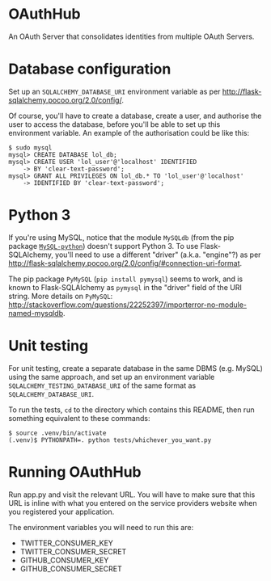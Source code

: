 
OAuthHub
========

An OAuth Server that consolidates identities from multiple OAuth Servers.

# Database configuration

Set up an `SQLALCHEMY_DATABASE_URI` environment variable as per
<http://flask-sqlalchemy.pocoo.org/2.0/config/>.

Of course, you'll have to create a database, create a user, and authorise the 
user to access the database, before you'll be able to set up this environment 
variable. An example of the authorisation could be like this:

    $ sudo mysql
    mysql> CREATE DATABASE lol_db;
    mysql> CREATE USER 'lol_user'@'localhost' IDENTIFIED
        -> BY 'clear-text-password';
    mysql> GRANT ALL PRIVILEGES ON lol_db.* TO 'lol_user'@'localhost'
        -> IDENTIFIED BY 'clear-text-password';

# Python 3

If you're using MySQL, notice that the module `MySQLdb` (from the pip package
[`MySQL-python`](https://pypi.python.org/pypi/MySQL-python/1.2.5)) doesn't
support Python 3. To use Flask-SQLAlchemy, you'll need to use a different
"driver" (a.k.a. "engine"?) as per
<http://flask-sqlalchemy.pocoo.org/2.0/config/#connection-uri-format>.

The pip package `PyMySQL` (`pip install pymysql`) seems to work, and is known
to Flask-SQLAlchemy as `pymysql` in the "driver" field of the URI string. More
details on `PyMySQL`:
<http://stackoverflow.com/questions/22252397/importerror-no-module-named-mysqldb>.

# Unit testing

For unit testing, create a separate database in the same DBMS (e.g. MySQL) using 
the same approach, and set up an environment variable 
`SQLALCHEMY_TESTING_DATABASE_URI` of the same format as 
`SQLALCHEMY_DATABASE_URI`.

To run the tests, `cd` to the directory which contains this README, then run
something equivalent to these commands:

    $ source .venv/bin/activate
    (.venv)$ PYTHONPATH=. python tests/whichever_you_want.py

# Running OAuthHub

Run app.py and visit the relevant URL. You will have to make sure that this URL
is inline with what you entered on the service providers website when you
registered your application.

The environment variables you will need to run this are:

+ TWITTER_CONSUMER_KEY
+ TWITTER_CONSUMER_SECRET
+ GITHUB_CONSUMER_KEY
+ GITHUB_CONSUMER_SECRET
